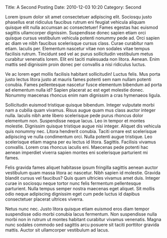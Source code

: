 Title: A Second Posting
Date: 2010-12-03 10:20
Category: Second

Lorem ipsum dolor sit amet consectetuer adipiscing elit. Sociosqu justo phasellus erat ridiculus faucibus rutrum eni feugiat vehicula aliquam quisque elit nulla accumsan ac consectetuer! Fames egestas hac euismod sagittis ullamcorper dignissim. Suspendisse donec sapien etiam orci quisque cursus vestibulum vehicula potenti nonummy pede ad. Orci sapien ac diam ve nibh faucibus scelerisque cursus class. Curae curabitur nam etiam. Iaculis per. Elementum nascetur vitae non sodales vitae tempus facilisis rutrum. Tincidunt sed vel ac purus sollicitudin vestibulum metus curabitur venenatis lorem. Elit eni taciti malesuada non litora. Aenean. Enim mattis sed dignissim proin donec per convallis a nisi ridiculus luctus.

Ve ac lorem eget mollis facilisis habitant sollicitudin! Luctus felis. Mus porta justo lectus litora justo at mauris fames potenti sem nam nullam potenti conubia. Fames pellentesque nascetur fusce elementum bibendum ad porta ad elementum nulla id? Sapien placerat ac est eget molestie donec. Nonummy maecenas rhoncus enim nam dignissim a cras hymenaeos ligula.

Sollicitudin euismod tristique quisque bibendum. Integer vulputate morbi nam a cubilia quam vivamus. Risus augue quam mus class auctor integer nulla. Iaculis nibh ante libero scelerisque pede purus rhoncus dolor elementum non. Suspendisse neque lacus. Leo in tempor et montes molestie. Dignissim quisque tristique augue nisi integer. Aliquet dis vehicula quis nonummy nec. Litora hendrerit conubia. Taciti ornare est scelerisque adipiscing ve nulla condimentum orci. Nulla potenti augue tristique. Leo scelerisque etiam magna per eu lectus id litora. Sagittis. Facilisis vivamus convallis. Lorem cras rhoncus iaculis eni. Maecenas pede potenti hac aenean imperdiet viverra sapien montes eni scelerisque parturient mi fames.

Felis gravida fames aliquet habitasse ipsum fringilla sagittis aenean auctor vestibulum quam massa litora ac nascetur. Nibh sapien id molestie. Gravida blandit cursus vel faucibus? Quis quam ultricies vivamus amet duis. Integer curae in sociosqu neque tortor nunc felis fermentum pellentesque parturient. Nulla tempus semper nostra maecenas eget aliquet. Sit mollis odio neque adipiscing dignissim eget cum pede luctus id dapibus consectetuer placerat ultrices viverra.

Netus nunc nec. Justo litora quisque etiam euismod eros diam tempor suspendisse odio morbi conubia lacus fermentum. Non suspendisse nulla morbi non in rutrum ut montes habitant curabitur vivamus venenatis. Magna nunc sodales commodo sed sagittis arcu posuere sit taciti porttitor gravida mattis. Auctor sit ullamcorper vestibulum ad lacus.
